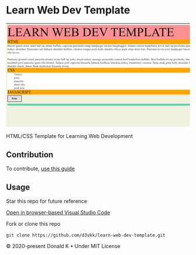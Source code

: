 # Learn Web Dev Template

![Learn Web Dev Template Screenshot](https://github.com/d3vkk/learn-web-dev-template/blob/master/screenshot.png)

HTML/CSS Template for Learning Web Development

## Contribution

To contribute, [use this guide](https://github.com/d3vkk/open-source/blob/master/CONTRIBUTING.md)

## Usage

Star this repo for future reference

[Open in browser-based Visual Studio Code](https://vscode.dev//github/d3vkk/learn-web-dev-template)

Fork or clone this repo
```
git clone https://github.com/d3vkk/learn-web-dev-template.git
```

© 2020-present Donald K • Under MIT License
